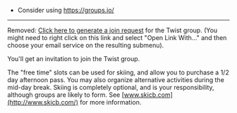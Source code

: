 - Consider using https://groups.io/


-----------------------------------------------------------
Removed:
<a href="mailto:mindviewinc@gmail.com?subject=Twist%20request:%20Software%20Architecture%20Forum&body=Please%20add%20me%20to%20https://twistapp.com/a/23564/people/u">Click here to generate a join request</a> for the Twist group. (You might need to right click on this link and
 select "Open Link With..." and then choose your email service on the resulting submenu).

You'll get an invitation to join the Twist group.

The "free time" slots can be used for skiing, and allow you to purchase
a 1/2 day afternoon pass. You may also organize alternative activities
during the mid-day break. Skiing is completely optional, and is your
responsibility, although groups are likely to form. See
[www.skicb.com](http://www.skicb.com/) for more information.


